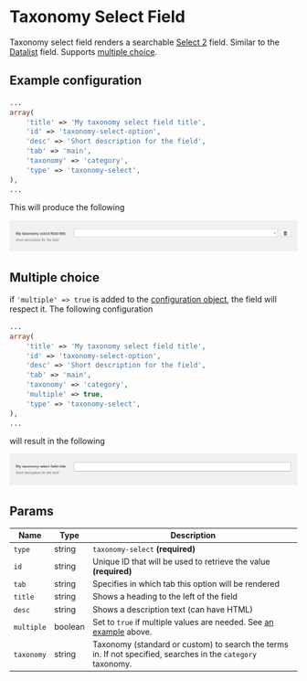 # Taxonomy Select Field

Taxonomy select field renders a searchable [Select 2](https://select2.github.io/) field. Similar to the [Datalist](datalist.md) field. Supports [multiple choice](#multiple-choice).

## Example configuration

```php
...
array(
    'title' => 'My taxonomy select field title',
    'id' => 'taxonomy-select-option',
    'desc' => 'Short description for the field',
    'tab' => 'main',
    'taxonomy' => 'category',
    'type' => 'taxonomy-select',
),
...
```

This will produce the following

![](../assets/taxonomy-select-one.png)

## Multiple choice

if `'multiple' => true` is added to the [configuration object](#example-configuration), the field will respect it. The following configuration

```php
...
array(
    'title' => 'My taxonomy select field title',
    'id' => 'taxonomy-select-option',
    'desc' => 'Short description for the field',
    'tab' => 'main',
    'taxonomy' => 'category',
    'multiple' => true,
    'type' => 'taxonomy-select',
),
...
```

will result in the following

![](../assets/taxonomy-select-two.png)

## Params

| Name | Type | Description |
| --- | --- | --- |
| `type` | string | `taxonomy-select` **(required)**
| `id` | string | Unique ID that will be used to retrieve the value **(required)**
| `tab` | string | Specifies in which tab this option will be rendered
| `title` | string | Shows a heading to the left of the field
| `desc` | string | Shows a description text (can have HTML)
| `multiple` | boolean | Set to `true` if multiple values are needed. See [an example](#multiple-choice) above.
| `taxonomy` | string | Taxonomy (standard or custom) to search the terms in. If not specified, searches in the `category` taxonomy.